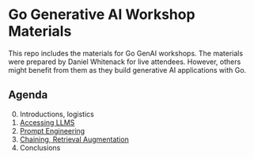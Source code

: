 # Go Generative AI Workshop Materials

This repo includes the materials for Go GenAI workshops. The materials were prepared by Daniel Whitenack for live attendees. However, others might benefit from them as they build generative AI applications with Go. 

## Agenda

0. Introductions, logistics
1. [Accessing LLMS](1-accessing-llms)
2. [Prompt Engineering](2-prompt-engineering)
4. [Chaining, Retrieval Augmentation](3-chaining-augmentation)
5. Conclusions

